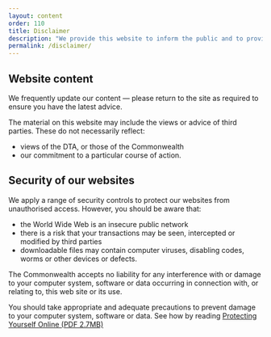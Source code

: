 ```yaml
---
layout: content
order: 110
title: Disclaimer
description: "We provide this website to inform the public and to provide guidance to government agencies and their suppliers."
permalink: /disclaimer/
---
```


## Website content
We frequently update our content — please return to the site as required to ensure you have the latest advice.

The material on this website may include the views or advice of third parties.  These do not necessarily reflect:

* views of the DTA, or those of the Commonwealth 
* our commitment to a particular course of action.

## Security of our websites
We apply a range of security controls to protect our websites from unauthorised access. However, you should be aware that:

* the World Wide Web is an insecure public network
* there is a risk that your transactions may be seen, intercepted or modified by third parties
* downloadable files may contain computer viruses, disabling codes, worms or other devices or defects.

The Commonwealth accepts no liability for any interference with or damage to your computer system, software or data occurring in connection with, or relating to, this web site or its use. 

You should take appropriate and adequate precautions to prevent damage to your computer system, software or data. See how by reading [Protecting Yourself Online (PDF 2.7MB)](http://www.ag.gov.au/RightsAndProtections/CyberSecurity/Documents/PDF%20-%20Protecting%20Yourself%20Online%20-%20Second%20Edition%20-%20Booklet.pdf)